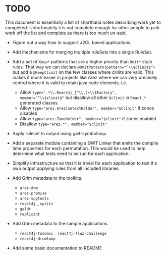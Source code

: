 # TODO

This document is essentially a list of shorthand notes describing work yet to completed.
Unfortunately it is not complete enough for other people to pick work off the list and
complete as there is too much un-said.

* Figure out a way how to support J2CL based applications.

* Add mechanisms for merging multiple ruleSets into a single RuleSet.

* Add a set of `Keep*` patterns that are a higher priority than `Omit*` style rules. That way we can declare
  `@OmitPattern(pattern="^\\$clinit$")` but add a `@KeepClinit` on the few classes where clinits are valid.
  This makes it much easier in projects like Arez where we can very precisely control where it is valid to
  retain java code elements.
  i.e.
  - Allow `type=".*\\.React4j_[^\\.]+\\$Factory", member="^\\$clinit$"` but disallow all other `$clinit` in `React_*` generated classes.
  - Allow `type="arez.ArezContextHolder", member="$clinit"` if zones disabled
  - Allow `type="arez.ZoneHolder", member="$clinit"` if zones enabled
  - Disallow `type="arez.*", member="$clinit"`


* Apply ruleset to output using gwt-symbolmap

* Add a separate module containing a GWT Linker that emits the compile time properties for each permutation.
  This would be used to help determine what tests need to be run for each application.

* Simplify infrastructure so that it is trivial for each application to test it's own output
  applying rules from all included libraries.

* Add Grim metadata to the toolkits.
  - `arez-dom`
  - `arez-promise`
  - `arez-spytools`
  - `react4j`
  _ `spritz`
  - `galdr`
  - `replicant`

* Add Grim metadata to the sample applications.
  - `react4j-todomvc`
  _ `react4j-flux-challenge`
  - `react4j-drumloop`

* Add some basic documentation to README
